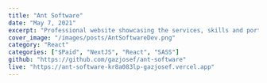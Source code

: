 ```yaml
---
title: "Ant Software"
date: "May 7, 2021"
excerpt: "Professional website showcasing the services, skills and portfolio of Ant Software."
cover_image: "/images/posts/AntSoftwareDev.png"
category: "React"
categories: ["$Paid", "NextJS", "React", "SASS"]
github: "https://github.com/gazjosef/ant-software"
live: "https://ant-software-kr8a083lp-gazjosef.vercel.app"
---
```

